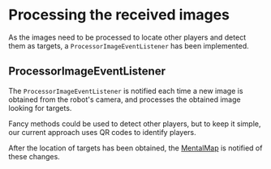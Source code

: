 # Processing the received images
As the images need to be processed to locate other players and detect them as targets, a `ProcessorImageEventListener` has been implemented.


## ProcessorImageEventListener
The `ProcessorImageEventListener` is notified each time a new image is obtained from the robot's camera, and processes the obtained image looking for targets.

Fancy methods could be used to detect other players, but to keep it simple, our current approach uses QR codes to identify players. 

After the location of targets has been obtained, the [MentalMap](mental-map.md) is notified of these changes.